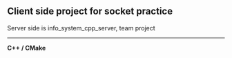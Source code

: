 Client side project for socket practice
---

Server side is info_system_cpp_server, team project

---
**C++ / CMake**
